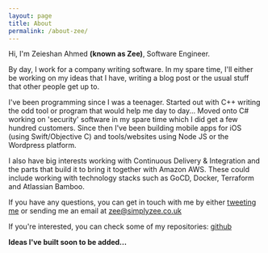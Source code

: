 ```yaml
---
layout: page
title: About
permalink: /about-zee/
---
```


Hi, I'm Zeieshan Ahmed **(known as Zee)**, Software Engineer.

By day, I work for a company writing software. In my spare time, I'll either be working on my ideas that I have, writing a blog post or the usual stuff that other people get up to.

I've been programming since I was a teenager. Started out with C++ writing the odd tool or program that would help me day to day... Moved onto C# working on 'security' software in my spare time which I did get a few hundred customers. Since then I've been building mobile apps for iOS (using Swift/Objective C) and tools/websites using Node JS or the Wordpress platform.

I also have big interests working with Continuous Delivery & Integration and the parts that build it to bring it together with Amazon AWS. These could include working with technology stacks such as GoCD, Docker, Terraform and Atlassian Bamboo.

If you have any questions, you can get in touch with me by either [tweeting me](http://www.twitter.com/zeieshanahmed) or sending me an email at [zee@simplyzee.co.uk](mailto:zee@simplyzee.co.uk)

If you're interested, you can check some of my repositories: [github](http://www.github.com/zee-ahmed)

**Ideas I've built soon to be added...**
